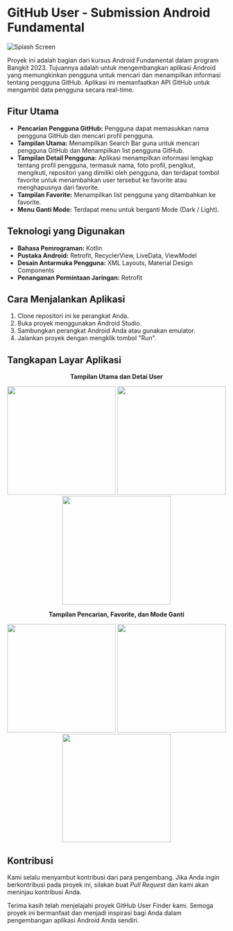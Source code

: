 # GitHub User - Submission Android Fundamental

![Splash Screen](screenshot/splashscreen.jpg)

Proyek ini adalah bagian dari kursus Android Fundamental dalam program Bangkit 2023. Tujuannya adalah untuk mengembangkan aplikasi Android yang memungkinkan pengguna untuk mencari dan menampilkan informasi tentang pengguna GitHub. Aplikasi ini memanfaatkan API GitHub untuk mengambil data pengguna secara real-time.

## Fitur Utama
- **Pencarian Pengguna GitHub:** Pengguna dapat memasukkan nama pengguna GitHub dan mencari profil pengguna.
- **Tampilan Utama:** Menampilkan Search Bar guna untuk mencari pengguna GitHub dan Menampilkan list pengguna GitHub.
- **Tampilan Detail Pengguna:** Aplikasi menampilkan informasi lengkap tentang profil pengguna, termasuk nama, foto profil, pengikut, mengikuti, repositori yang dimiliki oleh pengguna, dan terdapat tombol favorite untuk menambahkan user tersebut ke favorite atau menghapusnya dari favorite.
- **Tampilan Favorite:** Menampilkan list pengguna yang ditambahkan ke favorite.
- **Menu Ganti Mode:** Terdapat menu untuk berganti Mode (Dark / Light).

## Teknologi yang Digunakan
- **Bahasa Pemrograman:** Kotlin
- **Pustaka Android:** Retrofit, RecyclerView, LiveData, ViewModel
- **Desain Antarmuka Pengguna:** XML Layouts, Material Design Components
- **Penanganan Permintaan Jaringan:** Retrofit

## Cara Menjalankan Aplikasi
1. Clone repositori ini ke perangkat Anda.
2. Buka proyek menggunakan Android Studio.
3. Sambungkan perangkat Android Anda atau gunakan emulator.
4. Jalankan proyek dengan mengklik tombol "Run".

## Tangkapan Layar Aplikasi
<div align="center">
  <p align="center"><b>Tampilan Utama dan Detai User</b></p>
  <img src="screenshot/utama.jpg" width="250" />
  <img src="screenshot/utama(dark).jpg" width="250" />
  <img src="screenshot/detail.jpg" width="250" />
  <p align="center"><b>Tampilan Pencarian, Favorite, dan Mode Ganti</b></p>
  <img src="screenshot/search.jpg" width="250" />
  <img src="screenshot/favorite.jpg" width="250" />
  <img src="screenshot/theme.jpg" width="250" />
</div>

## Kontribusi
Kami selalu menyambut kontribusi dari para pengembang. Jika Anda ingin berkontribusi pada proyek ini, silakan buat _Pull Request_ dan kami akan meninjau kontribusi Anda.

Terima kasih telah menjelajahi proyek GitHub User Finder kami. Semoga proyek ini bermanfaat dan menjadi inspirasi bagi Anda dalam pengembangan aplikasi Android Anda sendiri.

